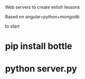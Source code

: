 Web servers to create enlish lessons

Based on angular+python+mongodb

to start

  # pip install bottle
  
  # python server.py
